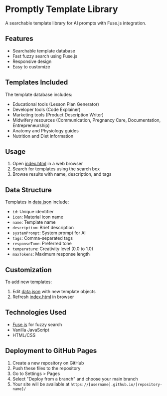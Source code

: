 # Promptly Template Library

A searchable template library for AI prompts with Fuse.js integration.

## Features
- Searchable template database
- Fast fuzzy search using Fuse.js
- Responsive design
- Easy to customize

## Templates Included
The template database includes:
- Educational tools (Lesson Plan Generator)
- Developer tools (Code Explainer)
- Marketing tools (Product Description Writer)
- Midwifery resources (Communication, Pregnancy Care, Documentation, Entrepreneurship)
- Anatomy and Physiology guides
- Nutrition and Diet information

## Usage
1. Open [index.html](file:///Users/dayanleksonoputro/Documents/Appnovasi/Promtly_template/index.html) in a web browser
2. Search for templates using the search box
3. Browse results with name, description, and tags

## Data Structure
Templates in [data.json](file:///Users/dayanleksonoputro/Documents/Appnovasi/Promtly_template/data.json) include:
- `id`: Unique identifier
- `icon`: Material icon name
- `name`: Template name
- `description`: Brief description
- `systemPrompt`: System prompt for AI
- `tags`: Comma-separated tags
- `responseTone`: Preferred tone
- `temperature`: Creativity level (0.0 to 1.0)
- `maxTokens`: Maximum response length

## Customization
To add new templates:
1. Edit [data.json](file:///Users/dayanleksonoputro/Documents/Appnovasi/Promtly_template/data.json) with new template objects
2. Refresh [index.html](file:///Users/dayanleksonoputro/Documents/Appnovasi/Promtly_template/index.html) in browser

## Technologies Used
- [Fuse.js](https://fusejs.io/) for fuzzy search
- Vanilla JavaScript
- HTML/CSS

## Deployment to GitHub Pages
1. Create a new repository on GitHub
2. Push these files to the repository
3. Go to Settings > Pages
4. Select "Deploy from a branch" and choose your main branch
5. Your site will be available at `https://[username].github.io/[repository-name]/`